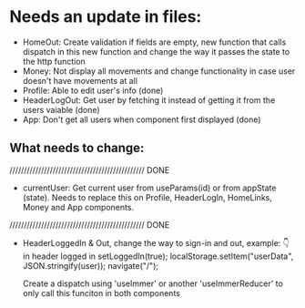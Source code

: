 # Needs an update in files:

- HomeOut: Create validation if fields are empty, new function that calls dispatch in this new function and change the way it passes the state to the http function
- Money: Not display all movements and change functionality in case user doesn't have movements at all
- Profile: Able to edit user's info (done)
- HeaderLogOut: Get user by fetching it instead of getting it from the users vaiable (done)
- App: Don't get all users when component first displayed (done)

## What needs to change:

/////////////////////////////////////////////// DONE

- currentUser: Get current user from useParams(id) or from appState (state). Needs to replace this on Profile, HeaderLogIn, HomeLinks, Money and App components.

/////////////////////////////////////////////// DONE

- HeaderLoggedIn & Out, change the way to sign-in and out, example:
  👇 in header logged in
  setLoggedIn(true);
  localStorage.setItem("userData", JSON.stringify(user));
  navigate("/");

  Create a dispatch using 'useImmer' or another 'useImmerReducer' to only call this funciton in both components
